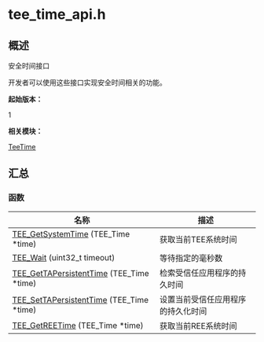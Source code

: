 # tee_time_api.h


## 概述

安全时间接口

开发者可以使用这些接口实现安全时间相关的功能。

**起始版本：**

1

**相关模块：**

[TeeTime](_tee_time.md)


## 汇总


### 函数

| 名称 | 描述 | 
| -------- | -------- |
| [TEE_GetSystemTime](_tee_time.md#tee_getsystemtime) (TEE_Time \*time) | 获取当前TEE系统时间 | 
| [TEE_Wait](_tee_time.md#tee_wait) (uint32_t timeout) | 等待指定的毫秒数 | 
| [TEE_GetTAPersistentTime](_tee_time.md#tee_gettapersistenttime) (TEE_Time \*time) | 检索受信任应用程序的持久时间 | 
| [TEE_SetTAPersistentTime](_tee_time.md#tee_settapersistenttime) (TEE_Time \*time) | 设置当前受信任应用程序的持久化时间 | 
| [TEE_GetREETime](_tee_time.md#tee_getreetime) (TEE_Time \*time) | 获取当前REE系统时间 | 
